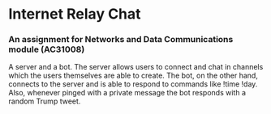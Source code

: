 
# Internet Relay Chat
### An assignment for Networks and Data Communications module (AC31008)
A server and a bot. The server allows users to connect and chat in channels which the users themselves are able to create. The bot, on the other hand, connects to the server and is able to respond to commands like !time !day. Also, whenever pinged with a private message the bot responds with a random Trump tweet.
